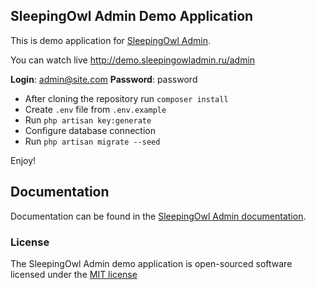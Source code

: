 ## SleepingOwl Admin Demo Application

This is demo application for [SleepingOwl Admin](https://github.com/LaravelRUS/SleepingOwlAdmin).

You can watch live http://demo.sleepingowladmin.ru/admin

**Login**: admin@site.com
**Password**: password

* After cloning the repository run `composer install`
* Create `.env` file from `.env.example`
* Run `php artisan key:generate`
* Configure database connection
* Run `php artisan migrate --seed`

Enjoy!

## Documentation

Documentation can be found in the [SleepingOwl Admin documentation](http://sleepingowl.laravel.su/docs/4.0/).

### License

The SleepingOwl Admin demo application is open-sourced software licensed under the [MIT license](http://opensource.org/licenses/MIT)
